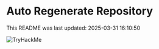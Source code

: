 # Auto Regenerate Repository

This README was last updated: 2025-03-31 16:10:50

 ![TryHackMe](https://tryhackme.com/badge/533634)